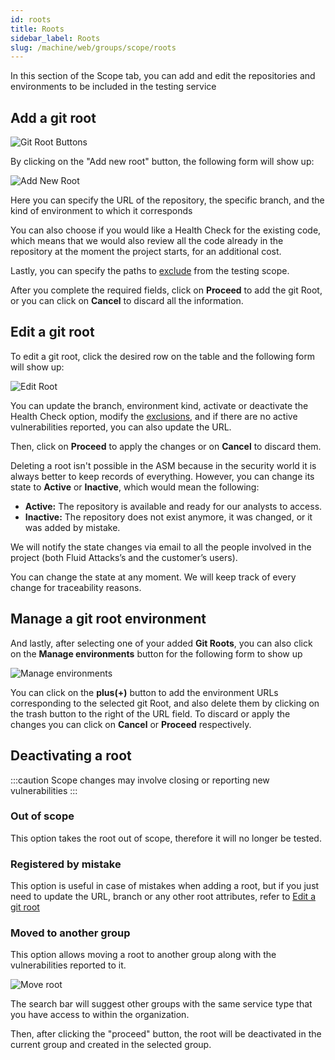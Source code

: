 ```yaml
---
id: roots
title: Roots
sidebar_label: Roots
slug: /machine/web/groups/scope/roots
---
```


In this section of the Scope tab,
you can add and edit
the repositories and environments
to be included in the testing service

## Add a git root

![Git Root Buttons](https://res.cloudinary.com/fluid-attacks/image/upload/v1622211880/docs/web/groups/scope/git_root_buttons_pviqnf.webp)

By clicking on the "Add new root" button, the following form will show up:

![Add New Root](https://res.cloudinary.com/fluid-attacks/image/upload/v1622211896/docs/web/groups/scope/add_new_root_nql2hc.webp)

Here you can specify the URL of the repository, the specific branch, and the
kind of environment to which it corresponds

You can also choose
if you would like a Health Check
for the existing code,
which means that we would also review
all the code already in the repository
at the moment the project starts,
for an additional cost.

Lastly, you can specify the paths to
[exclude](/machine/web/groups/scope/exclusions)
from the testing scope.

After you complete the required fields,
click on **Proceed**
to add the git Root,
or you can click on **Cancel**
to discard all the information.

## Edit a git root

To edit a git root, click the desired row on the table and the following form
will show up:

![Edit Root](https://res.cloudinary.com/fluid-attacks/image/upload/v1622211880/docs/web/groups/scope/edit_root_whbob4.webp)

You can update the branch, environment kind,
activate or deactivate the Health Check option,
modify the [exclusions](/machine/web/groups/scope/exclusions), and if there
are no active vulnerabilities reported, you can also update the URL.

Then, click on **Proceed**
to apply the changes
or on **Cancel** to discard them.

Deleting a root isn't possible in the ASM
because in the security world
it is always better
to keep records of everything.
However, you can change its state
to **Active** or **Inactive**,
which would mean the following:

- **Active:**
  The repository is available
  and ready for our analysts
  to access.
- **Inactive:**
  The repository does not exist anymore,
  it was changed,
  or it was added by mistake.

We will notify the state changes via email
to all the people involved in the project
(both Fluid Attacks’s and the customer’s users).

You can change the state at any moment. We will keep track of every change for
traceability reasons.

## Manage a git root environment

And lastly,
after selecting one of your added **Git Roots**,
you can also click on the **Manage environments** button
for the following form to show up

![Manage environments](https://res.cloudinary.com/fluid-attacks/image/upload/v1622211895/docs/web/groups/scope/manage_envs_ywyggq.webp)

You can click on the **plus(+)** button
to add the environment URLs
corresponding to the selected git Root,
and also delete them
by clicking on the trash button
to the right of the URL field.
To discard or apply the changes
you can click on **Cancel**
or **Proceed** respectively.

## Deactivating a root

:::caution
Scope changes may involve closing or reporting new vulnerabilities
:::

### Out of scope

This option takes the root out of scope, therefore it will no longer be tested.

### Registered by mistake

This option is useful in case of mistakes when adding a root, but if you just
need to update the URL, branch or any other root attributes,
refer to [Edit a git root](#edit-a-git-root)

### Moved to another group

This option allows moving a root to another group along with the
vulnerabilities reported to it.

![Move root](https://res.cloudinary.com/fluid-attacks/image/upload/v1634230160/docs/web/groups/scope/move_root.png)

The search bar will suggest other groups with the same service type that you
have access to within the organization.

Then, after clicking the "proceed" button, the root will be deactivated in the
current group and created in the selected group.
